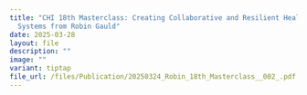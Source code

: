 ```yaml
---
title: "CHI 18th Masterclass: Creating Collaborative and Resilient Healthcare
  Systems from Robin Gauld"
date: 2025-03-28
layout: file
description: ""
image: ""
variant: tiptap
file_url: /files/Publication/20250324_Robin_18th_Masterclass__002_.pdf
---
```

